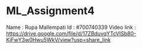 # ML_Assignment4
Name : Rupa Mallempati
Id   : #700740339
Video link : https://drive.google.com/file/d/17ZBduvqYTcVISb80-KjFwY3w0Hwu5WkV/view?usp=share_link

